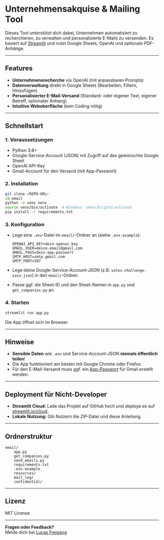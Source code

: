 # Unternehmensakquise & Mailing Tool

Dieses Tool unterstützt dich dabei, Unternehmen automatisiert zu recherchieren, zu verwalten und personalisierte E-Mails zu versenden. Es basiert auf [Streamlit](https://streamlit.io/) und nutzt Google Sheets, OpenAI und optionale PDF-Anhänge.

---

## Features

- **Unternehmensrecherche** via OpenAI (mit anpassbaren Prompts)
- **Datenverwaltung** direkt in Google Sheets (Bearbeiten, Filtern, Hinzufügen)
- **Personalisierter E-Mail-Versand** (Standard- oder eigener Text, eigener Betreff, optionaler Anhang)
- **Intuitive Weboberfläche** (kein Coding nötig)

---

## Schnellstart

### 1. Voraussetzungen

- Python 3.8+
- Google-Service-Account (JSON) mit Zugriff auf das gewünschte Google Sheet
- OpenAI API-Key
- Gmail-Account für den Versand (mit App-Passwort)

### 2. Installation

```sh
git clone <REPO-URL>
cd email
python -m venv venv
source venv/bin/activate  # Windows: venv\Scripts\activate
pip install -r requirements.txt
```

### 3. Konfiguration

- Lege eine `.env`-Datei im `email/`-Ordner an (siehe `.env.example`):

    ```
    OPENAI_API_KEY=dein-openai-key
    GMAIL_USER=deine.email@gmail.com
    GMAIL_PASS=dein-app-passwort
    SMTP_HOST=smtp.gmail.com
    SMTP_PORT=587
    ```

- Lege deine Google-Service-Account-JSON (z.B. `sales-challenge-xxxx.json`) in den `email/`-Ordner.

- Passe ggf. die Sheet-ID und den Sheet-Namen in `app.py` und `get_companies.py` an.

### 4. Starten

```sh
streamlit run app.py
```

Die App öffnet sich im Browser.

---

## Hinweise

- **Sensible Daten** wie `.env` und Service-Account-JSON **niemals öffentlich teilen**!
- Die App funktioniert am besten mit Google Chrome oder Firefox.
- Für den E-Mail-Versand muss ggf. ein [App-Passwort](https://support.google.com/accounts/answer/185833?hl=de) für Gmail erstellt werden.

---

## Deployment für Nicht-Developer

- **Streamlit Cloud:** Lade das Projekt auf GitHub hoch und deploye es auf [streamlit.io/cloud](https://streamlit.io/cloud).
- **Lokale Nutzung:** Gib Nutzern die ZIP-Datei und diese Anleitung.

---

## Ordnerstruktur

```
email/
    app.py
    get_companies.py
    send_emails.py
    requirements.txt
    .env.example
    resources/
    mail_log/
    confidential/
```

---

## Lizenz

MIT License

---

**Fragen oder Feedback?**  
Melde dich bei [Lucas Freigang](mailto:lucasfreigang10@gmail.com)
